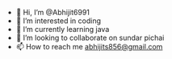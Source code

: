 - 👋 Hi, I’m @Abhijit6991
- 👀 I’m interested in coding
- 🌱 I’m currently learning java
- 💞️ I’m looking to collaborate on sundar pichai
- 📫 How to reach me abhijits856@gmail.com

<!---
Abhijit6991/Abhijit6991 is a ✨ special ✨ repository because its `README.md` (this file) appears on your GitHub profile.
You can click the Preview link to take a look at your changes.
--->
